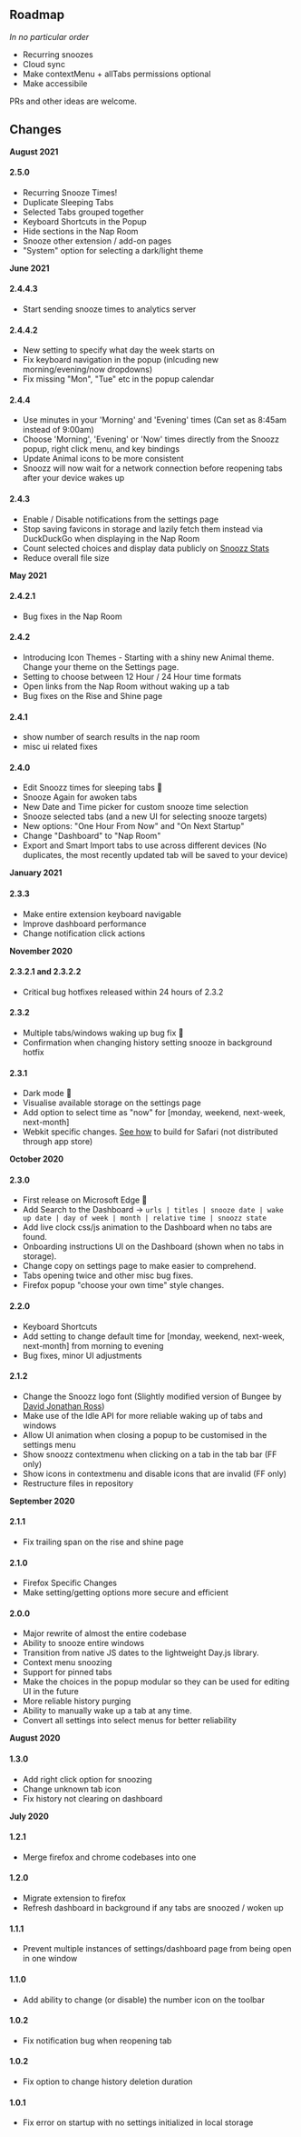 ## Roadmap
*In no particular order*
- Recurring snoozes
- Cloud sync
- Make contextMenu + allTabs permissions optional
- Make accessibile

PRs and other ideas are welcome.

## Changes ##
**August 2021**
#### 2.5.0
- Recurring Snooze Times!
- Duplicate Sleeping Tabs
- Selected Tabs grouped together
- Keyboard Shortcuts in the Popup
- Hide sections in the Nap Room
- Snooze other extension / add-on pages
- "System" option for selecting a dark/light theme

**June 2021**
#### 2.4.4.3
- Start sending snooze times to analytics server

#### 2.4.4.2
- New setting to specify what day the week starts on
- Fix keyboard navigation in the popup (inlcuding new morning/evening/now dropdowns)
- Fix missing "Mon", "Tue" etc in the popup calendar

#### 2.4.4
- Use minutes in your 'Morning' and 'Evening' times (Can set as 8:45am instead of 9:00am)
- Choose 'Morning', 'Evening' or 'Now' times directly from the Snoozz popup, right click menu, and key bindings
- Update Animal icons to be more consistent
- Snoozz will now wait for a network connection before reopening tabs after your device wakes up

#### 2.4.3
- Enable / Disable notifications from the settings page
- Stop saving favicons in storage and lazily fetch them instead via DuckDuckGo when displaying in the Nap Room
- Count selected choices and display data publicly on [Snoozz Stats](https://snoozz.me/stats.html)
- Reduce overall file size

**May 2021**
#### 2.4.2.1
- Bug fixes in the Nap Room

#### 2.4.2 
- Introducing Icon Themes - Starting with a shiny new Animal theme. Change your theme on the Settings page.
- Setting to choose between 12 Hour / 24 Hour time formats
- Open links from the Nap Room without waking up a tab
- Bug fixes on the Rise and Shine page

#### 2.4.1 
- show number of search results in the nap room
- misc ui related fixes

#### 2.4.0
- Edit Snoozz times for sleeping tabs 🎉
- Snooze Again for awoken tabs
- New Date and Time picker for custom snooze time selection
- Snooze selected tabs (and a new UI for selecting snooze targets)
- New options: "One Hour From Now" and "On Next Startup"
- Change "Dashboard" to "Nap Room"
- Export and Smart Import tabs to use across different devices (No duplicates, the most recently updated tab will be saved to your device)

**January 2021**
#### 2.3.3
- Make entire extension keyboard navigable
- Improve dashboard performance
- Change notification click actions

**November 2020**
#### 2.3.2.1 and 2.3.2.2
- Critical bug hotfixes released within 24 hours of 2.3.2

#### 2.3.2
- Multiple tabs/windows waking up bug fix 🤞
- Confirmation when changing history setting
snooze in background hotfix

#### 2.3.1
- Dark mode 🌚
- Visualise available storage on the settings page
- Add option to select time as "now" for [monday, weekend, next-week, next-month]
- Webkit specific changes. [See how](https://github.com/rohanb10/snoozz-tab-snoozing/blob/master/docs/safari.md) to build for Safari (not distributed through app store)

**October 2020**
#### 2.3.0
- First release on Microsoft Edge 🎉
- Add Search to the Dashboard -> `urls | titles | snooze date | wake up date | day of week | month | relative time | snoozz state`
- Add live clock css/js animation to the Dashboard when no tabs are found.
- Onboarding instructions UI on the Dashboard (shown when no tabs in storage).
- Change copy on settings page to make easier to comprehend.
- Tabs opening twice and other misc bug fixes.
- Firefox popup "choose your own time" style changes.

#### 2.2.0
- Keyboard Shortcuts
- Add setting to change default time for [monday, weekend, next-week, next-month] from morning to evening
- Bug fixes, minor UI adjustments

#### 2.1.2
- Change the Snoozz logo font (Slightly modified version of Bungee by [David Jonathan Ross](https://djr.com/))
- Make use of the Idle API for more reliable waking up of tabs and windows
- Allow UI animation when closing a popup to be customised in the settings menu
- Show snoozz contextmenu when clicking on a tab in the tab bar (FF only)
- Show icons in contextmenu and disable icons that are invalid (FF only)
- Restructure files in repository

**September 2020**
#### 2.1.1
- Fix trailing span on the rise and shine page

#### 2.1.0
- Firefox Specific Changes
- Make setting/getting options more secure and efficient

#### 2.0.0
- Major rewrite of almost the entire codebase
- Ability to snooze entire windows
- Transition from native JS dates to the lightweight Day.js library.
- Context menu snoozing
- Support for pinned tabs
- Make the choices in the popup modular so they can be used for editing UI in the future
- More reliable history purging
- Ability to manually wake up a tab at any time.
- Convert all settings into select menus for better reliability


**August 2020**
#### 1.3.0
- Add right click option for snoozing
- Change unknown tab icon
- Fix history not clearing on dashboard


**July 2020**
#### 1.2.1
- Merge firefox and chrome codebases into one

#### 1.2.0
- Migrate extension to firefox
- Refresh dashboard in background if any tabs are snoozed / woken up

#### 1.1.1
- Prevent multiple instances of settings/dashboard page from being open in one window

#### 1.1.0
- Add ability to change (or disable) the number icon on the toolbar

#### 1.0.2
- Fix notification bug when reopening tab

#### 1.0.2
- Fix option to change history deletion duration 

#### 1.0.1
- Fix error on startup with no settings initialized in local storage